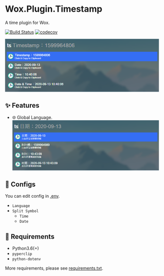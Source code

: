 # Wox.Plugin.Timestamp

A time plugin for Wox.

[![Build Status](https://travis-ci.com/Zeroto521/Wox.Plugin.Timestamp.svg?branch=master)](https://travis-ci.com/Zeroto521/Wox.Plugin.Timestamp) [![codecov](https://codecov.io/gh/Zeroto521/dhnn/branch/master/graph/badge.svg)](https://codecov.io/gh/Zeroto521/Wox.Plugin.Timestamp)

![screenshot](assets/example.png)

## :sparkles: Features

- :globe_with_meridians: Global Language.
    ![screenshot](assets/example_zh.png)

## :wrench: Configs

You can edit config in [.env](.env).

- `Language` 
- `Split Symbol`
  - `Time`
  - `Date`

## :pushpin: Requirements

- Python3.6(+)
- `pyperclip`
- `python-dotenv`

More requirements, please see [requirements.txt](requirements.txt).
